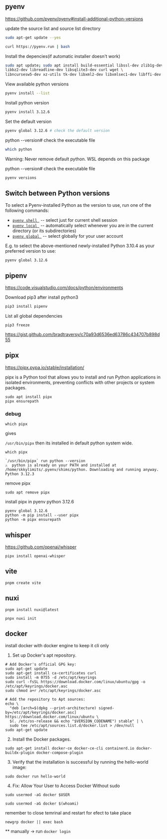 



## pyenv

https://github.com/pyenv/pyenv#install-additional-python-versions

update the source list and source list directory

```bash
sudo apt-get update --yes
```

```bash
curl https://pyenv.run | bash
```
Install the depencies(if automatic installer doesn't work)

```bash
sudo apt update; sudo apt install build-essential libssl-dev zlib1g-dev \
libbz2-dev libreadline-dev libsqlite3-dev curl wget \
libncursesw5-dev xz-utils tk-dev libxml2-dev libxmlsec1-dev libffi-dev liblzma-dev
```

View available python versions

```bash
pyenv install --list
```

Install python version

```bash
pyenv install 3.12.6
```

Set the default version

```bash
pyenv global 3.12.6 # check the default version
```

python --version# check the executable file
```bash
which python
```

Warning: Never remove default python. WSL depends on this package

python --version# check the executable file
```bash
pyenv versions
```



## Switch between Python versions

To select a Pyenv-installed Python as the version to use, run one of the following commands:

- [`pyenv shell `](https://github.com/pyenv/pyenv/blob/master/COMMANDS.md#pyenv-shell) -- select just for current shell session
- [`pyenv local `](https://github.com/pyenv/pyenv/blob/master/COMMANDS.md#pyenv-local) -- automatically select whenever you are in the current directory (or its subdirectories)
- [`pyenv global `](https://github.com/pyenv/pyenv/blob/master/COMMANDS.md#pyenv-shell) -- select globally for your user account

E.g. to select the above-mentioned newly-installed Python 3.10.4 as your preferred version to use:

```
pyenv global 3.12.6
```



## pipenv

https://code.visualstudio.com/docs/python/environments

Download pip3 after install python3

```bash
pip3 install pipenv
```

List all global dependencies

```
pip3 freeze
```

https://gist.github.com/bradtraversy/c70a93d6536ed63786c434707b898d55


## pipx
https://pipx.pypa.io/stable/installation/

pipx is a Python tool that allows you to install and run Python applications in isolated environments, preventing conflicts with other projects or system packages.

```
sudo apt install pipx
pipx ensurepath
```

### debug

```
which pipx
```
gives 

`/usr/bin/pipx` then its installed in default python system wide.

```
which pipx
```
```
`/usr/bin/pipx` run python --version
⚠️  python is already on your PATH and installed at /home/skkylimits/.pyenv/shims/python. Downloading and running anyway.
Python 3.12.3
```

remove pipx
```
sudo apt remove pipx
```

install pipx in pyenv python 3.12.6
```
pyenv global 3.12.6
python -m pip install --user pipx
python -m pipx ensurepath
```

## whisper

https://github.com/openai/whisper

```
pipx install openai-whisper
```

## vite

```
pnpm create vite
```

## nuxi

```
pnpm install nuxi@latest

```

```
pnpx nuxi init
```

## docker

install docker with docker engine to keep it cli only

1. Set up Docker's apt repository.
```
# Add Docker's official GPG key:
sudo apt-get update
sudo apt-get install ca-certificates curl
sudo install -m 0755 -d /etc/apt/keyrings
sudo curl -fsSL https://download.docker.com/linux/ubuntu/gpg -o /etc/apt/keyrings/docker.asc
sudo chmod a+r /etc/apt/keyrings/docker.asc

# Add the repository to Apt sources:
echo \
  "deb [arch=$(dpkg --print-architecture) signed-by=/etc/apt/keyrings/docker.asc] https://download.docker.com/linux/ubuntu \
  $(. /etc/os-release && echo "$VERSION_CODENAME") stable" | \
  sudo tee /etc/apt/sources.list.d/docker.list > /dev/null
sudo apt-get update
```

2. Install the Docker packages.
```
sudo apt-get install docker-ce docker-ce-cli containerd.io docker-buildx-plugin docker-compose-plugin
```

3. Verify that the installation is successful by running the hello-world image:
```
sudo docker run hello-world
```

4. Fix: Allow Your User to Access Docker Without sudo
```
sudo usermod -aG docker $USER
```

```
sudo usermod -aG docker $(whoami)
```

remember to close temrinal and restart for efect to take place

```
newgrp docker || exec bash
```

** manually -> run `docker login`
